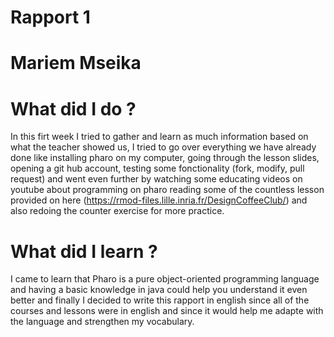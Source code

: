 # Rapport 1 
# Mariem Mseika
# What did I do ?
In this firt week I tried to gather and learn as much information based on what the teacher showed us, I tried to go over everything we have already done like installing pharo on my computer, going through the lesson slides, opening a git hub account, testing some fonctionality (fork, modify, pull request) and went even further by watching some educating videos on youtube about programming on pharo reading some of the countless lesson provided on here (https://rmod-files.lille.inria.fr/DesignCoffeeClub/) and also redoing the counter exercise for more practice.
# What did I learn ?
I came to learn that Pharo is a pure object-oriented programming language and having a basic knowledge in java could help you understand it even better and finally I decided to write this rapport in english since all of the courses and lessons were in english and since it would help me adapte with the language and strengthen my vocabulary.
